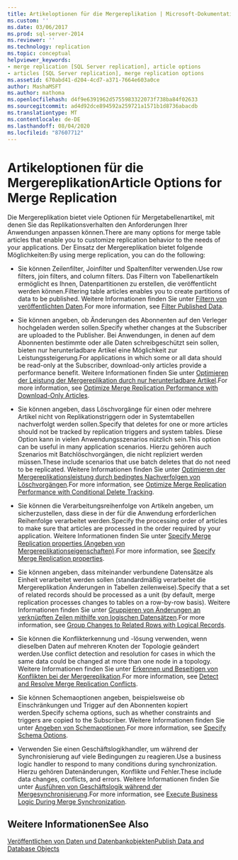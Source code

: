 ```yaml
---
title: Artikeloptionen für die Mergereplikation | Microsoft-Dokumentation
ms.custom: ''
ms.date: 03/06/2017
ms.prod: sql-server-2014
ms.reviewer: ''
ms.technology: replication
ms.topic: conceptual
helpviewer_keywords:
- merge replication [SQL Server replication], article options
- articles [SQL Server replication], merge replication options
ms.assetid: 670abd41-d204-4cd7-a371-7664e603a0ce
author: MashaMSFT
ms.author: mathoma
ms.openlocfilehash: d4f9e6391962d5755983322073f738ba84f02633
ms.sourcegitcommit: ad4d92dce894592a259721a1571b1d8736abacdb
ms.translationtype: MT
ms.contentlocale: de-DE
ms.lasthandoff: 08/04/2020
ms.locfileid: "87607712"
---
```

# <a name="article-options-for-merge-replication"></a><span data-ttu-id="52c83-102">Artikeloptionen für die Mergereplikation</span><span class="sxs-lookup"><span data-stu-id="52c83-102">Article Options for Merge Replication</span></span>
  <span data-ttu-id="52c83-103">Die Mergereplikation bietet viele Optionen für Mergetabellenartikel, mit denen Sie das Replikationsverhalten den Anforderungen Ihrer Anwendungen anpassen können.</span><span class="sxs-lookup"><span data-stu-id="52c83-103">There are many options for merge table articles that enable you to customize replication behavior to the needs of your applications.</span></span> <span data-ttu-id="52c83-104">Der Einsatz der Mergereplikation bietet folgende Möglichkeiten:</span><span class="sxs-lookup"><span data-stu-id="52c83-104">By using merge replication, you can do the following:</span></span>  
  
-   <span data-ttu-id="52c83-105">Sie können Zeilenfilter, Joinfilter und Spaltenfilter verwenden.</span><span class="sxs-lookup"><span data-stu-id="52c83-105">Use row filters, join filters, and column filters.</span></span> <span data-ttu-id="52c83-106">Das Filtern von Tabellenartikeln ermöglicht es Ihnen, Datenpartitionen zu erstellen, die veröffentlicht werden können.</span><span class="sxs-lookup"><span data-stu-id="52c83-106">Filtering table articles enables you to create partitions of data to be published.</span></span> <span data-ttu-id="52c83-107">Weitere Informationen finden Sie unter [Filtern von veröffentlichten Daten](../publish/filter-published-data.md).</span><span class="sxs-lookup"><span data-stu-id="52c83-107">For more information, see [Filter Published Data](../publish/filter-published-data.md).</span></span>  
  
-   <span data-ttu-id="52c83-108">Sie können angeben, ob Änderungen des Abonnenten auf den Verleger hochgeladen werden sollen.</span><span class="sxs-lookup"><span data-stu-id="52c83-108">Specify whether changes at the Subscriber are uploaded to the Publisher.</span></span> <span data-ttu-id="52c83-109">Bei Anwendungen, in denen auf dem Abonnenten bestimmte oder alle Daten schreibgeschützt sein sollen, bieten nur herunterladbare Artikel eine Möglichkeit zur Leistungssteigerung.</span><span class="sxs-lookup"><span data-stu-id="52c83-109">For applications in which some or all data should be read-only at the Subscriber, download-only articles provide a performance benefit.</span></span> <span data-ttu-id="52c83-110">Weitere Informationen finden Sie unter [Optimieren der Leistung der Mergereplikation durch nur herunterladbare Artikel](optimize-merge-replication-performance-with-download-only-articles.md).</span><span class="sxs-lookup"><span data-stu-id="52c83-110">For more information, see [Optimize Merge Replication Performance with Download-Only Articles](optimize-merge-replication-performance-with-download-only-articles.md).</span></span>  
  
-   <span data-ttu-id="52c83-111">Sie können angeben, dass Löschvorgänge für einen oder mehrere Artikel nicht von Replikationstriggern oder in Systemtabellen nachverfolgt werden sollen.</span><span class="sxs-lookup"><span data-stu-id="52c83-111">Specify that deletes for one or more articles should not be tracked by replication triggers and system tables.</span></span> <span data-ttu-id="52c83-112">Diese Option kann in vielen Anwendungsszenarios nützlich sein.</span><span class="sxs-lookup"><span data-stu-id="52c83-112">This option can be useful in many application scenarios.</span></span> <span data-ttu-id="52c83-113">Hierzu gehören auch Szenarios mit Batchlöschvorgängen, die nicht repliziert werden müssen.</span><span class="sxs-lookup"><span data-stu-id="52c83-113">These include scenarios that use batch deletes that do not need to be replicated.</span></span> <span data-ttu-id="52c83-114">Weitere Informationen finden Sie unter [Optimieren der Mergereplikationsleistung durch bedingtes Nachverfolgen von Löschvorgängen](optimize-merge-replication-performance-with-conditional-delete-tracking.md).</span><span class="sxs-lookup"><span data-stu-id="52c83-114">For more information, see [Optimize Merge Replication Performance with Conditional Delete Tracking](optimize-merge-replication-performance-with-conditional-delete-tracking.md).</span></span>  
  
-   <span data-ttu-id="52c83-115">Sie können die Verarbeitungsreihenfolge von Artikeln angeben, um sicherzustellen, dass diese in der für die Anwendung erforderlichen Reihenfolge verarbeitet werden.</span><span class="sxs-lookup"><span data-stu-id="52c83-115">Specify the processing order of articles to make sure that articles are processed in the order required by your application.</span></span> <span data-ttu-id="52c83-116">Weitere Informationen finden Sie unter [Specify Merge Replication properties (Angeben von Mergereplikationseigenschaften)](../publish/specify-merge-replication-properties.md).</span><span class="sxs-lookup"><span data-stu-id="52c83-116">For more information, see [Specify Merge Replication properties](../publish/specify-merge-replication-properties.md).</span></span>  
  
-   <span data-ttu-id="52c83-117">Sie können angeben, dass miteinander verbundene Datensätze als Einheit verarbeitet werden sollen (standardmäßig verarbeitet die Mergereplikation Änderungen in Tabellen zeilenweise).</span><span class="sxs-lookup"><span data-stu-id="52c83-117">Specify that a set of related records should be processed as a unit (by default, merge replication processes changes to tables on a row-by-row basis).</span></span> <span data-ttu-id="52c83-118">Weitere Informationen finden Sie unter [Gruppieren von Änderungen an verknüpften Zeilen mithilfe von logischen Datensätzen](group-changes-to-related-rows-with-logical-records.md).</span><span class="sxs-lookup"><span data-stu-id="52c83-118">For more information, see [Group Changes to Related Rows with Logical Records](group-changes-to-related-rows-with-logical-records.md).</span></span>  
  
-   <span data-ttu-id="52c83-119">Sie können die Konflikterkennung und -lösung verwenden, wenn dieselben Daten auf mehreren Knoten der Topologie geändert werden.</span><span class="sxs-lookup"><span data-stu-id="52c83-119">Use conflict detection and resolution for cases in which the same data could be changed at more than one node in a topology.</span></span> <span data-ttu-id="52c83-120">Weitere Informationen finden Sie unter [Erkennen und Beseitigen von Konflikten bei der Mergereplikation](advanced-merge-replication-conflict-detection-and-resolution.md).</span><span class="sxs-lookup"><span data-stu-id="52c83-120">For more information, see [Detect and Resolve Merge Replication Conflicts](advanced-merge-replication-conflict-detection-and-resolution.md).</span></span>  
  
-   <span data-ttu-id="52c83-121">Sie können Schemaoptionen angeben, beispielsweise ob Einschränkungen und Trigger auf den Abonnenten kopiert werden.</span><span class="sxs-lookup"><span data-stu-id="52c83-121">Specify schema options, such as whether constraints and triggers are copied to the Subscriber.</span></span> <span data-ttu-id="52c83-122">Weitere Informationen finden Sie unter [Angeben von Schemaoptionen](../publish/specify-schema-options.md).</span><span class="sxs-lookup"><span data-stu-id="52c83-122">For more information, see [Specify Schema Options](../publish/specify-schema-options.md).</span></span>  
  
-   <span data-ttu-id="52c83-123">Verwenden Sie einen Geschäftslogikhandler, um während der Synchronisierung auf viele Bedingungen zu reagieren.</span><span class="sxs-lookup"><span data-stu-id="52c83-123">Use a business logic handler to respond to many conditions during synchronization.</span></span> <span data-ttu-id="52c83-124">Hierzu gehören Datenänderungen, Konflikte und Fehler.</span><span class="sxs-lookup"><span data-stu-id="52c83-124">These include data changes, conflicts, and errors.</span></span> <span data-ttu-id="52c83-125">Weitere Informationen finden Sie unter [Ausführen von Geschäftslogik während der Mergesynchronisierung](execute-business-logic-during-merge-synchronization.md).</span><span class="sxs-lookup"><span data-stu-id="52c83-125">For more information, see [Execute Business Logic During Merge Synchronization](execute-business-logic-during-merge-synchronization.md).</span></span>  
  
## <a name="see-also"></a><span data-ttu-id="52c83-126">Weitere Informationen</span><span class="sxs-lookup"><span data-stu-id="52c83-126">See Also</span></span>  
 [<span data-ttu-id="52c83-127">Veröffentlichen von Daten und Datenbankobjekten</span><span class="sxs-lookup"><span data-stu-id="52c83-127">Publish Data and Database Objects</span></span>](../publish/publish-data-and-database-objects.md)  
  
  
